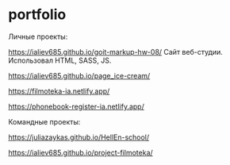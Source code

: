# portfolio
Личные проекты:

https://ialiev685.github.io/goit-markup-hw-08/ 
Сайт веб-студии. Использовал HTML, SASS, JS.

https://ialiev685.github.io/page_ice-cream/

https://filmoteka-ia.netlify.app/

https://phonebook-register-ia.netlify.app/

Командные проекты:

https://juliazaykas.github.io/HellEn-school/

https://ialiev685.github.io/project-filmoteka/
